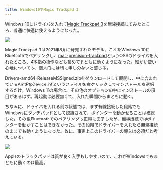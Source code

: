 ```yaml
---
title: Windows10でMagic Trackpad 3
---
```

Windows 10にドライバを入れて[Magic Trackpad 3](https://www.amazon.co.jp/dp/B09BTT6FJ9)を無線接続してみたところ、普通に快適に使えるようになった。

![](https://lh3.googleusercontent.com/docs/ADP-6oHQbyTSGj_taSW7jj1UhJ5qKLaqqkVMjNUPPn3nYRpH8BqQ7YAq0qTxh61mDQ6K7-dgDsC1kzG7CH4PWvE5VZ-LEUztKW2jmyY0GPkB-AfEap128A_1eb7ULlkCacIUxGrZKS1xvoTq-PE_iJGbUkkD6E5FXKmCKdv5ssAhGbBsKCTrurWZUSJ6Z3bQ_peLVI-b8Xvdc6OFNdri0IcMdP7told3-sQ90kkimepLrF9JnqVV4cFXQs4WcHZ5cxZ0PZJVoePuxckk1es8skzkMLJCN32KcHq0K6gFhLoazAAjYg4Yw4sTl7hFZcD_KSBBCfMJ2qz6NBit9WhXVd1VY2Mtw6LPF2JpWSUI8yN_H_KDiUKTdVIEjK6RKC8TNNNN9YprZEPTy-0_U4EEPGcnbEDoe4cvF5eGeILh3MG8gwHbbx3ZPJDB_xnVBvtUn4Xc-26Wg8RGmCXxv_itXtkjubjmCa6Ycuf88M4b5p1jNcYrBS0Sfuf4JUpDZv5oEtZ1oqTCwMJVnKyKdF7T8tbhj04RvQdN5E4ZW56aKEJHsaUEh5hHkrVmDZ0lUpaE_jSpc4D5MlztfC9plsNS0Fb4OUGuuXFmwY7ApYpZvcAIyc-I6cgoBh0PfwuvhAR2CmoD2GMR72ao4G_PK0W7qvod2vGo1T6Iy8SYBKMiD1h1SvaNFiRyPf_0zHTKPlocCW8F29I9xr-YFCOo_2aM0Pvgdl2BOQWg3ihoev3-mNWxLN5rYwdNt4Xfv8zf_Quacy8ByjG2EiZWhd5WUqORwXTSw6yZxvY7t-09C4FdpfccFcXTDgEe_ZGxdl49nI83JJkD9a7MyuUY2ykn6GYDK1A_8vPBxOX4eTxG-nc0g7dSKHHCzOylZfadhH6dQj430oEsMmrFPrm0BXuNS_yRNNi5s7JHYxqrT_QixLuEZe3KCWp0Ljl0HNijV47-AAGXnFTjo5qWefiOrhMqqlnu1H_PVMUqCq00YZTGA3BeW8dL9XgzE9qSV79Ow5Mn5pyJlUg06EjPscuZBrD37Yafh7qzeYO11OgwnxxCUHCsH_q9weC9IJWE91xpiih-JMkkI528nhDCbO1vxsZt4goLgSJZSW92t8zTaSOKFfILQMPAA5HaWuM9BLgVqhddJokd_oU6nWQUntwS_N7aoOrCLzQUu8Ky4e-tij5BAZlYm6HkOhetUSjfzQvJjk7Nwxn3FhDGs4ho0Tg5s74RLuh5TjRAboKPJ06CY0xDfxvmq8LpHACtIxZEZg)

Magic Trackpad 3は2021年8月に発売されたモデル。これをWindows 10にBluetoothでペアリングし、[mac-precision-trackpad](https://github.com/imbushuo/mac-precision-touchpad)というOSSのドライバを入れたところ、4本指の操作なども含めてまともに動くようになった。細かい使い心地についても、個人的には特に申し分ないと感じる。

Drivers-amd64-ReleaseMSSigned.zipをダウンロードして展開し、中に含まれているAmtPtpDevice.infというファイルを右クリックしてインストールを選択するだけ。Windows 11の場合は、その他のオプションの中にインストールの項目があるはず。再起動は必要無くて、入れた瞬間からまともに動く。

ちなみに、ドライバを入れる前の状態では、まず有線接続した段階でもWindowsにタッチパッドとして認識されて、ポインターを動かせることは確認した。その後Bluetoothでのペアリングも正常に完了したが、無線接続ではポインターを動かすことはできなかった。その段階でドライバーを入れたら無線接続のままでも動くようになった。故に、事実上このドライバーの導入は必須だと考えている。

![](https://lh3.googleusercontent.com/docs/ADP-6oFWK098UMuXPeOQqlH80s_PBCFez9Kg_C9GoHsn-c33U4MBQWgZbTomrlUj6042BbZE_Zmn-yJ_NJI4VWsKe9MhyyG6x27KBSSuBUh3pS6mfeP0VIcGHbutoYkqN7jgan-7DvYooGWJQyDPLCTEGxOUhBUCvFvGhx5W1CTx-ySatynPF7J8X5SeOA08EEj84a66urWWLBwzL5pv55aOU_MyRvjmHQzdYBQDe_eduBwUX2ARe6ZMBmDhKqVeGKNaneaiCU2EptYuoItPQo7CDfOa7-gOcM6KNMTb_PjpxF4lUCNDY8loO6tOTS9q4gTKhEii34OS3IReU3dmTqGKxb2GcQ1TiG6cXmh9HWhrDZj4djQ0ylR4r_S9zbTycNu-KCdN5cBIyf8BHDhNWKfd5WfCdVmtp2Cuid7qgEGKd45NxsQ4P8N37yXhCwkDfwxke8qzXO2OI7eWS9meoxl-rHVZVvk8s1Aq_VrICDwjdTUrid1OyVQRdP8TPUtzdrbC2A-WB2PpC3xTKEyZ9PxMopXLQNVlq4G06GpxpeXmVCXGiJFcH3odYt1-6RACGPcrgClV9r8EBSuhNOMb5vcUQJxrgmsRfDyxpU-Vyi0BOCVHecbpDqBlEoiZFw3ZBvZZK8L2UTdbji4tX8hjEQO9McWoeCLmDJiJHHXv4YNZDMxxSlgkn1jrZdDdUnPIHU4YeM-PxAfy9pMNIf92zyTefpaNCbE4ob4qQvwoEw6T7lERRuHw-ATroSQw6bOUzGdVE2h_E2CivcVQja4rla5hZrw3q4LzmbOtkH0Q5SN5yhp12s0Ozqhm7Jd8i-NHoxb3v7i9f-QXyJp6voOwKZ4CxjTzRR-PEizsa2_nRrS3jlEbmGAmHIt5g5_oO4WGIqcB--iiXzmSFKfivE0yicPi_HwHVEo-2ynxSGwgZWbNjUDYNoG8XqMTx6WKMSz8D1CgJT4AgDa0yOeuGKap3qWzWe7BaGahMSAp1jvqeeOHkF6ZhOL40eyBqN2cekDKYCcnPhX7EMY4ONzx2WtnZWbcdMVJz_ghpSZ1NsLLMLcVdKttxHL026kCGfbYJO4bTKiTShBI1PKCQS1P83KSHFrdmommTyoK28dLdAXbp9VginMYq1TntJD4h1SELCrGKntXxymgmqsUStZ-gt-sGmeqyxDmOe92ib-_vEaDrKf7Na1J39ZDCC1Z4ioo6PIckrT130bB7LG_i2vwvbYEgVRgM6-hHVfHNCeEfwSh2jwAuSFaSNFh9Q)

Appleのトラックパッドは質が良く入手もしやすいので、これがWindowsでもまともに動くのは最高。
